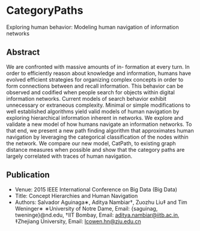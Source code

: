 # CategoryPaths

Exploring human behavior: Modeling human navigation of information networks

## Abstract

We are confronted with massive amounts of in- formation at every turn. In order to efficiently reason about knowledge and information, humans have evolved efficient strategies for organizing complex concepts in order to form connections between and recall information. This behavior can be observed and codified when people search for objects within digital information networks. Current models of search behavior exhibit unnecessary or extraneous complexity. Minimal or simple modifications to well established algorithms yield valid models of human navigation by exploring hierarchical information inherent in networks.
We explore and validate a new model of how humans navigate an information networks. To that end, we present a new path finding algorithm that approximates human navigation by leveraging the categorical classification of the nodes within the network. We compare our new model, CatPath, to existing graph distance measures when possible and show that the category paths are largely correlated with traces of human navigation.


## Publication

- Venue: 2015 IEEE International Conference on Big Data (Big Data)
- Title: Concept Hierarchies and Human Navigation
- Authors: Salvador Aguinaga∗, Aditya Nambiar†, Zuozhu Liu‡ and Tim Weninger∗ ∗University of Notre Dame, Email: {saguinag, tweninge}@nd.edu, †IIT Bombay, Email: aditya.nambiar@iitb.ac.in, ‡Zhejiang University, Email: lcowen.hn@zju.edu.cn
